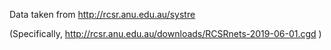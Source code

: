 Data taken from http://rcsr.anu.edu.au/systre

(Specifically, http://rcsr.anu.edu.au/downloads/RCSRnets-2019-06-01.cgd )
